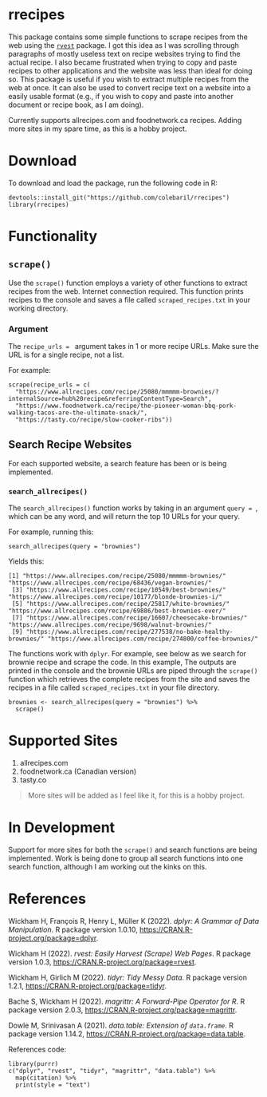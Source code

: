 # rrecipes

This package contains some simple functions to scrape recipes from the web using the [`rvest`](https://rvest.tidyverse.org/) package. I got this idea as I was scrolling through paragraphs of mostly useless text on recipe websites trying to find the actual recipe. I also became frustrated when trying to copy and paste recipes to other applications and the website was less than ideal for doing so. This package is useful if you wish to extract multiple recipes from the web at once. It can also be used to convert recipe text on a website into a easily usable format (e.g., if you wish to copy and paste into another document or recipe book, as I am doing). 

Currently supports allrecipes.com and foodnetwork.ca recipes. Adding more sites in my spare time, as this is a hobby project.

# Download

To download and load the package, run the following code in R: 

```{R, rrecipes download}
devtools::install_git("https://github.com/colebaril/rrecipes")
library(rrecipes)
```

# Functionality


## `scrape()`

Use the `scrape()` function employs a variety of other functions to extract recipes from the web. Internet connection required. This function prints recipes to the console and saves a file called `scraped_recipes.txt` in your working directory. 

### Argument

The `recipe_urls = `  argument takes in 1 or more recipe URLs. Make sure the URL is for a single recipe, not a list.

For example:

```{R}
scrape(recipe_urls = c(
  "https://www.allrecipes.com/recipe/25080/mmmmm-brownies/?internalSource=hub%20recipe&referringContentType=Search",
  "https://www.foodnetwork.ca/recipe/the-pioneer-woman-bbq-pork-walking-tacos-are-the-ultimate-snack/",
  "https://tasty.co/recipe/slow-cooker-ribs")) 
```
## Search Recipe Websites 

For each supported website, a search feature has been or is being implemented. 

### `search_allrecipes()`

The `search_allrecipes()` function works by taking in an argument `query = `, which can be any word, and will return the top 10 URLs for your query. 

For example, running this:

```{R}
search_allrecipes(query = "brownies")
```
Yields this:
```
[1] "https://www.allrecipes.com/recipe/25080/mmmmm-brownies/"            "https://www.allrecipes.com/recipe/68436/vegan-brownies/"           
 [3] "https://www.allrecipes.com/recipe/10549/best-brownies/"             "https://www.allrecipes.com/recipe/10177/blonde-brownies-i/"        
 [5] "https://www.allrecipes.com/recipe/25817/white-brownies/"            "https://www.allrecipes.com/recipe/69886/best-brownies-ever/"       
 [7] "https://www.allrecipes.com/recipe/16607/cheesecake-brownies/"       "https://www.allrecipes.com/recipe/9698/walnut-brownies/"           
 [9] "https://www.allrecipes.com/recipe/277538/no-bake-healthy-brownies/" "https://www.allrecipes.com/recipe/274800/coffee-brownies/"         
 ```

The functions work with `dplyr`. For example, see below as we search for brownie recipe and scrape the code. In this example, The outputs are printed in the console and the brownie URLs are piped through the `scrape()` function which retrieves the complete recipes from the site and saves the recipes in a file called `scraped_recipes.txt` in your file directory.

```
brownies <- search_allrecipes(query = "brownies") %>% 
  scrape()
```


# Supported Sites

1. allrecipes.com
2. foodnetwork.ca (Canadian version)
3. tasty.co

> More sites will be added as I feel like it, for this is a hobby project.

# In Development 

Support for more sites for both the `scrape()` and search functions are being implemented. Work is being done to group all search functions into one search function, although I am working out the kinks on this. 

# References 

Wickham H, François R, Henry L, Müller K (2022). _dplyr: A Grammar of Data Manipulation_. R package version 1.0.10,
<https://CRAN.R-project.org/package=dplyr>.

Wickham H (2022). _rvest: Easily Harvest (Scrape) Web Pages_. R package version 1.0.3, <https://CRAN.R-project.org/package=rvest>.

Wickham H, Girlich M (2022). _tidyr: Tidy Messy Data_. R package version 1.2.1, <https://CRAN.R-project.org/package=tidyr>.

Bache S, Wickham H (2022). _magrittr: A Forward-Pipe Operator for R_. R package version 2.0.3,
<https://CRAN.R-project.org/package=magrittr>.

Dowle M, Srinivasan A (2021). _data.table: Extension of `data.frame`_. R package version 1.14.2,
<https://CRAN.R-project.org/package=data.table>.

References code:

```{R}
library(purrr)
c("dplyr", "rvest", "tidyr", "magrittr", "data.table") %>%
  map(citation) %>%
  print(style = "text")
```
